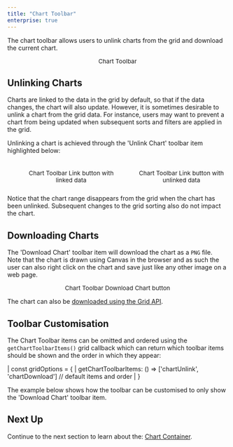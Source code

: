 ```yaml
---
title: "Chart Toolbar"
enterprise: true
---
```


The chart toolbar allows users to unlink charts from the grid and download the current chart.   

<figure>
    <image-caption src="integrated-charts-toolbar/resources/chart-toolbar.png" alt="Chart Toolbar" constrained="true" centered="true" toggledarkmode="true"></image-caption>
    <figcaption style="text-align: center; font-size: 0.85rem; margin-top: 10px;">Chart Toolbar</figcaption>
</figure>

## Unlinking Charts

Charts are linked to the data in the grid by default, so that if the data changes, the chart will also update. However, it is sometimes desirable to unlink a chart from the grid data. For instance, users may want to prevent a chart from being updated when subsequent sorts and filters are applied in the grid.

Unlinking a chart is achieved through the 'Unlink Chart' toolbar item highlighted below:

<div style="display: flex; margin-bottom: 25px; margin-top: 25px; margin-left: 40px; gap: 40px">
    <figure style="flex: 1; margin: 0;">
        <image-caption src="integrated-charts-toolbar/resources/chart-toolbar-link-chart.png" alt="Chart Toolbar Link button with linked data" constrained="true" centered="true" toggledarkmode="true"></image-caption>
        <figcaption style="text-align: center; font-size: 0.85rem; margin-top: 10px;">Chart Toolbar Link button with linked data</figcaption>
    </figure>
    <figure style="flex: 1; margin: 0;">
        <image-caption src="integrated-charts-toolbar/resources/chart-toolbar-unlink-chart.png" alt="Chart Toolbar Link button with unlinked data" constrained="true" centered="true" toggledarkmode="true"></image-caption>
        <figcaption style="text-align: center; font-size: 0.85rem; margin-top: 10px;">Chart Toolbar Link button with unlinked data</figcaption>
    </figure>
</div>

Notice that the chart range disappears from the grid when the chart has been unlinked. Subsequent changes to the grid sorting also do not impact the chart.

## Downloading Charts

The 'Download Chart' toolbar item will download the chart as a `PNG` file. Note that the chart is drawn using Canvas in the browser and as such the user can also right click on the chart and save just like any other image on a web page.

<figure>
    <image-caption src="integrated-charts-toolbar/resources/chart-toolbar-download.png" alt="Chart Toolbar Download Chart button" constrained="true" centered="true" toggledarkmode="true"></image-caption>
    <figcaption style="text-align: center; font-size: 0.85rem; margin-top: 10px;">Chart Toolbar Download Chart button</figcaption>
</figure>

The chart can also be [downloaded using the Grid API](/integrated-charts-api-downloading-image).

## Toolbar Customisation

The Chart Toolbar items can be omitted and ordered using the `getChartToolbarItems()` grid callback which can return 
which toolbar items should be shown and the order in which they appear: 

<snippet>
| const gridOptions = { 
|     getChartToolbarItems: () => ['chartUnlink', 'chartDownload'] // default items and order
| }
</snippet>

The example below shows how the toolbar can be customised to only show the 'Download Chart' toolbar item.

<grid-example title='Toolbar Customisation' name='toolbar-customisation' type='generated' options='{ "enterprise": true, "modules": ["clientside", "menu", "charts-enterprise"] }'></grid-example>

## Next Up

Continue to the next section to learn about the: [Chart Container](/integrated-charts-container/).
